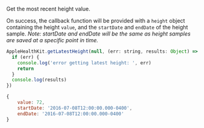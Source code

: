 Get the most recent height value.

On success, the callback function will be provided with a `height` object containing the height `value`, and the `startDate` and `endDate` of the height sample. _Note: startDate and endDate will be the same as height samples are saved at a specific point in time._

```javascript
AppleHealthKit.getLatestHeight(null, (err: string, results: Object) => {
  if (err) {
    console.log('error getting latest height: ', err)
    return
  }
  console.log(results)
})
```

```javascript
{
	value: 72,
	startDate: '2016-07-08T12:00:00.000-0400',
	endDate: '2016-07-08T12:00:00.000-0400'
}
```
